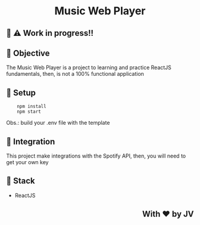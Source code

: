 #   <p align='center'> Music Web Player </p>

## :construction: :warning: Work in progress!! 

## :dart: Objective 
<p> The Music Web Player is a project to learning and practice ReactJS fundamentals, then, is not a 100% functional application </p>


## :wrench: Setup
```dash
	npm install
	npm start
```
Obs.: build your .env file with the template

## :electric_plug: Integration
<p> This project make integrations with the Spotify API, then, you will need to get your own key </p>

## :memo: Stack

<ul>
	<li>ReactJS</li>
</ul>


## <p align='right'> With :heart: by JV </p> 
